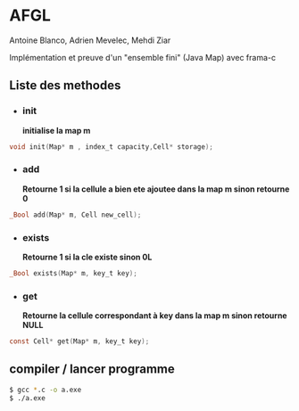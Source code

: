 # AFGL

Antoine Blanco, Adrien Mevelec, Mehdi Ziar 

Implémentation et preuve d'un "ensemble fini" (Java Map) avec frama-c

## Liste des methodes 

* ### init
  **initialise la map m**
```c
void init(Map* m , index_t capacity,Cell* storage);
```
* ### add
  **Retourne 1 si la cellule a bien ete ajoutee dans la map m sinon retourne 0**
```c
_Bool add(Map* m, Cell new_cell);
```
* ### exists
  **Retourne 1 si la cle existe sinon 0L**
```c
_Bool exists(Map* m, key_t key);
```

* ### get
  **Retourne la cellule correspondant à key dans la map m sinon retourne NULL**
```c
const Cell* get(Map* m, key_t key);
```


## compiler / lancer programme
```sh
$ gcc *.c -o a.exe
$ ./a.exe
```
